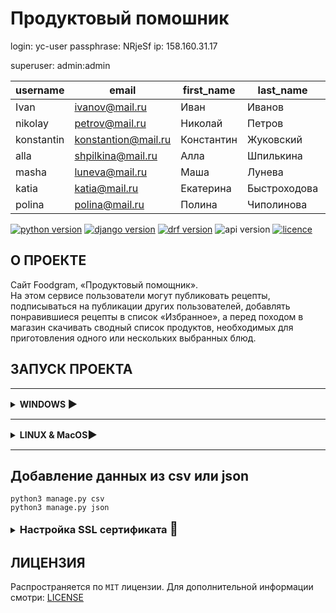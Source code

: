 # Продуктовый помошник

login: yc-user
passphrase: NRjeSf
ip: 158.160.31.17

superuser: admin:admin

|username  |email              |first_name|last_name   |password |
|----------|-------------------|----------|------------|---------|
|Ivan      |ivanov@mail.ru     |Иван      |Иванов      |asdf1asdf|
|nikolay   |petrov@mail.ru     |Николай   |Петров      |asdf1asdf|
|konstantin|konstantion@mail.ru|Константин|Жуковский   |asdf1asdf|
|alla      |shpilkina@mail.ru  |Алла      |Шпилькина   |asdf1asdf|
|masha     |luneva@mail.ru     |Маша      |Лунева      |asdf1asdf|
|katia     |katia@mail.ru      |Екатерина |Быстроходова|asdf1asdf|
|polina    |polina@mail.ru     |Полина    |Чиполинова  |asdf1asdf|


[![python version](https://img.shields.io/static/v1?label=Python&message=3.10.6&color=97ca00&style=for-the-badge)](https://python.org)
[![django version](https://img.shields.io/static/v1?label=DJANGO&message=4.2.2&color=77ca00&style=for-the-badge)](https://www.djangoproject.com/)
[![drf version](https://img.shields.io/static/v1?label=DRF&message=3.14.0&color=97ca00&style=for-the-badge)](https://www.django-rest-framework.org/)
![api version](https://img.shields.io/static/v1?label=API%20VERSION&message=1.0.0&color=77ca00&style=for-the-badge)
[![licence](https://img.shields.io/static/v1?label=LICENSE&message=MIT&color=97ca00&style=for-the-badge)](https://github.com/kluevEVGA/api_final_yatube/blob/master/LICENSE)

## О ПРОЕКТЕ

Cайт Foodgram, «Продуктовый помощник».  
На этом сервисе пользователи могут публиковать рецепты, подписываться на публикации других пользователей, добавлять
понравившиеся рецепты в список «Избранное», а перед походом в магазин скачивать сводный список продуктов, необходимых
для приготовления одного или нескольких выбранных блюд.

## ЗАПУСК ПРОЕКТА

<hr/>
<details close>
<summary><h4 style="display: inline">WINDOWS <h3 style="display: inline">▶️</h3></h4></summary>

_Клонировать проект_

```shell
https://github.com/kluev-evga/foodgram-project-react.git
```

_Установить локальное окружение_

```shell
python -m venv venv
```

_Активировать окружение_

```shell
venv\Scripts\activate # PowerShell
```

```shell
source venv/Scripts/activate # Git Bash(Bash)
```

_Установить зависимости_

```shell
pip install -r requirements.txt
```

_Перейти в папку с проектом_

```shell
cd .\backend\
```

_Выполнить миграции_

```shell
python3 manage.py migrate
```

_запустить сервер_

```shell
python3 manage.py runserver
```

</details>
<hr/>

<details close>
<summary><h4 style="display: inline">LINUX & MacOS<h3 style="display: inline">▶️</h3></h4></summary>

_Клонировать проект_

```shell
https://github.com/kluev-evga/foodgram-project-react.git
```

_Установить локальное окружение_

```shell
python3 -m venv venv
```

_Активировать окружение_

```shell
source venv/bin/activate
```

_Установить зависимости_

```shell
pip install -r requirements.txt
```

_Перейти в папку с проектом_

```shell
cd .\backend\
```

_Выполнить миграции_

```shell
python3 manage.py migrate
```

_запустить сервер_

```shell
python3 manage.py runserver
```

</details>
<hr/>

## Добавление данных из csv или json

```shell
python3 manage.py csv
python3 manage.py json
```

<details close>
<summary><h3 style="display: inline">Настройка SSL сертификата <h2 style="display: inline"> 🚧</h2></h3></summary>


<br/>

### Docker

```yaml
nginx:
  ...
  ports:
    - "80:80"
    - "443:443"
  volumes:
    ...
    - ./certbot/www:/var/www/certbot/
    - ./certbot/conf/:/etc/nginx/ssl/

certbot:
  image: certbot/certbot:latest
  volumes:
    - ./certbot/www/:/var/www/certbot/
    - ./certbot/conf/:/etc/letsencrypt/
```

<br/>

### Создаем файл конфигурации nginx.conf

`не забываем указать свои dns`

```cfgrlanguage
server {

    listen 80;
    listen [::]:80;
    server_name foodgram-project.dynnamn.ru www.foodgram-project.dynnamn.ru;
    server_tokens off;

    location /.well-known/acme-challenge/ {
        root /var/www/certbot;
    }

    location / {
        return 301 https://foodgram-project.dynnamn.ru$request_uri;
    }
}
```

<br/>

### Запускаем команду, чтобы заполнить папку сертификатов:

`не забываем указать свои dns`

```shell
sudo docker compose run --rm  certbot certonly --webroot --webroot-path /var/www/certbot/ -d example.com
```

<br/>

### Теперь, когда нас есть сертификаты, можно заполнить блок 443:

`не забываем указать свои dns`  
После обновления nginx.conf необходимо перезапустить контейнер nginx

```cfgrlanguage
server {
    listen 80;
    listen [::]:80;
    server_name example.com www.example.com;
    server_tokens off;

    location /.well-known/acme-challenge/ {
        root /var/www/certbot;
    }

    location / {
        return 301 https://foodgram-project.dynnamn.ru$request_uri;
    }
}

server {
    listen 443 default_server ssl http2;
    listen [::]:443 ssl http2;
    server_name example.org;
    ssl_certificate /etc/nginx/ssl/live/example.org/fullchain.pem;
    ssl_certificate_key /etc/nginx/ssl/live/example.org/privkey.pem;

    location / {
    	# ... заполняем все необходимые пути
    }
}
```

### Обновление сертификата

```shell
sudo docker compose run --rm certbot renew
```

### подробнее:

https://dvsemenov.ru/nastrojka-https-s-pomoshhyu-nginx-lets-encrypt-i-docker/

</details>

## ЛИЦЕНЗИЯ

Распространяется по `MIT` лицензии. Для дополнительной информации
смотри: [LICENSE](https://github.com/kluevEVGA/foodgram-project-react/blob/master/LICENSE)